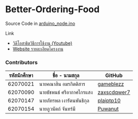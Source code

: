 # Better-Ordering-Food
Source Code in [arduino_node.ino](https://github.com/Puwanut/better-ordering-food/blob/master/arduino_code.ino)

Link
- [วิดีโอสาธิตวิธีการใช้งาน (Youtube)](https://youtu.be/MgAtvIEwM_A)
- [Website รายละเอียดโครงงาน](https://puwanut.github.io/better-ordering-food/)
### Contributors

| รหัสนักศึกษา | ชื่อ - นามสกุล | GitHub |
| ---------- | ------------ | ---------- |
| 62070021 | นายคณาสิน อมรกิตติสาร | [gameblezz](https://github.com/gameblezz) |
| 62070090 | นายธัชพนธ์ ศรีอากาศไกรแสง | [zaxscdqwer7](https://github.com/zaxscdqwer7) |
| 62070147 | นายภัทรพล เงารัตนพันธิกุล | [plaiptp10](https://github.com/plaiptp10) |
| 62070154 | นายภูวนัตถ์ จันทร์มี | [Puwanut](https://github.com/Puwanut) |